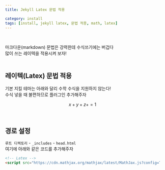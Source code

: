 ```yaml
---
title: Jekyll Latex 문법 적용

category: install
tags: [install, jekyll latex, 문법 적용, math, latex]
---
```


<br/>

마크다운(markdown) 문법은 강력한데 수식쓰기에는 버겁다<br/>
많이 쓰는 레이텍을 적용시켜 보자! <br/>
<br/>

## 레이텍(Latex) 문법 적용

기본 지킬 테마는 아래와 달리 수학 수식을 지원하지 않는다! <br/>
수식 넣을 때 불편하므로 플러그인 추가해주자

$$ x + y + z + = 1 $$

<br/>

## 경로 설정

`루트 디렉토리` - `_includes` - `head.html` <br/>
여기에 아래와 같은 코드를 추가해주자  <br/>

~~~html
<!-- Latex -->
<script src="https://cdn.mathjax.org/mathjax/latest/MathJax.js?config=TeX-AMS-MML_HTMLorMML" type="text/javascript"></script>
~~~

